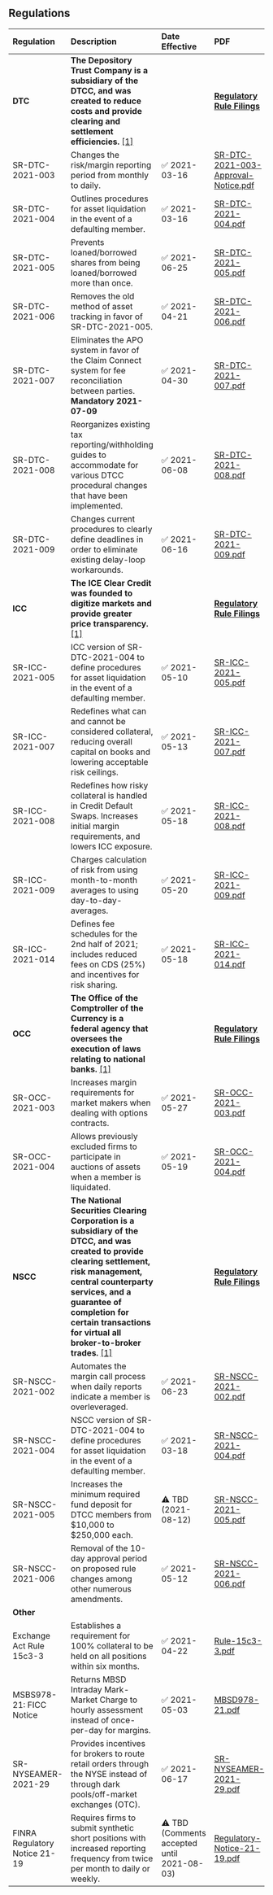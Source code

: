## Regulations

|Regulation|Description|Date Effective|PDF|
|:-|:-|:-|:-|
|**DTC**|**The Depository Trust Company is a subsidiary of the DTCC, and was created to reduce costs and provide clearing and settlement efficiencies.** [\[1\]](https://www.dtcc.com/about/businesses-and-subsidiaries/dtc)||[**Regulatory Rule Filings**](https://www.dtcc.com/legal/sec-rule-filings?subsidiary=DTC&pgs=1)|
|SR-DTC-2021-003|Changes the risk/margin reporting period from monthly to daily.|✅ 2021-03-16|[SR-DTC-2021-003-Approval-Notice.pdf](https://github.com/verymeticulous/wikAPEdia/files/6784840/SR-DTC-2021-003-Approval-Notice.pdf)|
|SR-DTC-2021-004|Outlines procedures for asset liquidation in the event of a defaulting member.|✅ 2021-03-16|[SR-DTC-2021-004.pdf](https://github.com/verymeticulous/wikAPEdia/files/6784834/SR-DTC-2021-004.pdf)|
|SR-DTC-2021-005|Prevents loaned/borrowed shares from being loaned/borrowed more than once.|✅ 2021-06-25|[SR-DTC-2021-005.pdf](https://github.com/verymeticulous/wikAPEdia/files/6784788/SR-DTC-2021-005.pdf)|
|SR-DTC-2021-006|Removes the old method of asset tracking in favor of SR-DTC-2021-005.|✅ 2021-04-21|[SR-DTC-2021-006.pdf](https://github.com/verymeticulous/wikAPEdia/files/6784830/SR-DTC-2021-006.pdf)|
|SR-DTC-2021-007|Eliminates the APO system in favor of the Claim Connect system for fee reconciliation between parties. **Mandatory 2021-07-09**|✅ 2021-04-30|[SR-DTC-2021-007.pdf](https://github.com/verymeticulous/wikAPEdia/files/6784828/SR-DTC-2021-007.pdf)|
|SR-DTC-2021-008|Reorganizes existing tax reporting/withholding guides to accommodate for various DTCC procedural changes that have been implemented.|✅ 2021-06-08|[SR-DTC-2021-008.pdf](https://github.com/verymeticulous/wikAPEdia/files/6784823/SR-DTC-2021-008.pdf)|
|SR-DTC-2021-009|Changes current procedures to clearly define deadlines in order to eliminate existing delay-loop workarounds.|✅ 2021-06-16|[SR-DTC-2021-009.pdf](https://github.com/verymeticulous/wikAPEdia/files/6784808/SR-DTC-2021-009.pdf)|
|**ICC**|**The ICE Clear Credit was founded to digitize markets and provide greater price transparency.** [\[1\]](https://www.theice.com/about)||[**Regulatory Rule Filings**](https://www.sec.gov/rules/sro/icc.shtml)|
|SR-ICC-2021-005|ICC version of SR-DTC-2021-004 to define procedures for asset liquidation in the event of a defaulting member.|✅ 2021-05-10|[SR-ICC-2021-005.pdf](https://github.com/verymeticulous/wikAPEdia/files/6784935/SR-ICC-2021-005.pdf)|
|SR-ICC-2021-007|Redefines what can and cannot be considered collateral, reducing overall capital on books and lowering acceptable risk ceilings.|✅ 2021-05-13|[SR-ICC-2021-007.pdf](https://github.com/verymeticulous/wikAPEdia/files/6784931/SR-ICC-2021-007.pdf)|
|SR-ICC-2021-008|Redefines how risky collateral is handled in Credit Default Swaps. Increases initial margin requirements, and lowers ICC exposure.|✅ 2021-05-18|[SR-ICC-2021-008.pdf](https://github.com/verymeticulous/wikAPEdia/files/6784924/SR-ICC-2021-008.pdf)|
|SR-ICC-2021-009|Charges calculation of risk from using month-to-month averages to using day-to-day-averages.|✅ 2021-05-20|[SR-ICC-2021-009.pdf](https://github.com/verymeticulous/wikAPEdia/files/6784922/SR-ICC-2021-009.pdf)|
|SR-ICC-2021-014|Defines fee schedules for the 2nd half of 2021; includes reduced fees on CDS (25%) and incentives for risk sharing.|✅ 2021-05-18|[SR-ICC-2021-014.pdf](https://github.com/verymeticulous/wikAPEdia/files/6784919/SR-ICC-2021-014.pdf)|
|**OCC**|**The Office of the Comptroller of the Currency is a federal agency that oversees the execution of laws relating to national banks.** [\[1\]](https://www.investopedia.com/terms/o/office-comptroller-currency-occ.asp#:~:text=The%20Office%20of%20the%20Comptroller%20of%20the%20Currency%20(OCC)%20is,laws%20relating%20to%20national%20banks.)||[**Regulatory Rule Filings**](https://www.sec.gov/rules/sro/occ.htm)|
|SR-OCC-2021-003|Increases margin requirements for market makers when dealing with options contracts.|✅ 2021-05-27|[SR-OCC-2021-003.pdf](https://github.com/verymeticulous/wikAPEdia/files/6784888/SR-OCC-2021-003.pdf)|
|SR-OCC-2021-004|Allows previously excluded firms to participate in auctions of assets when a member is liquidated.|✅ 2021-05-19|[SR-OCC-2021-004.pdf](https://github.com/verymeticulous/wikAPEdia/files/6784904/SR-OCC-2021-004.pdf)|
|**NSCC**|**The National Securities Clearing Corporation is a subsidiary of the DTCC, and was created to provide clearing settlement, risk management, central counterparty services, and a guarantee of completion for certain transactions for virtual all broker-to-broker trades.** [\[1\]](https://www.dtcc.com/about/businesses-and-subsidiaries/nscc)||[**Regulatory Rule Filings**](https://www.dtcc.com/legal/sec-rule-filings?subsidiary=NSCC&pgs=1)|
|SR-NSCC-2021-002|Automates the margin call process when daily reports indicate a member is overleveraged.|✅ 2021-06-23|[SR-NSCC-2021-002.pdf](https://github.com/verymeticulous/wikAPEdia/files/6784875/SR-NSCC-2021-002.pdf)|
|SR-NSCC-2021-004|NSCC version of SR-DTC-2021-004 to define procedures for asset liquidation in the event of a defaulting member.|✅ 2021-03-18|[SR-NSCC-2021-004.pdf](https://github.com/verymeticulous/wikAPEdia/files/6784872/SR-NSCC-2021-004.pdf)|
|SR-NSCC-2021-005|Increases the minimum required fund deposit for DTCC members from $10,000 to $250,000 each.|⚠️ TBD (2021-08-12)|[SR-NSCC-2021-005.pdf](https://github.com/verymeticulous/wikAPEdia/files/6784869/SR-NSCC-2021-005.pdf)|
|SR-NSCC-2021-006|Removal of the 10-day approval period on proposed rule changes among other numerous amendments.|✅ 2021-05-12|[SR-NSCC-2021-006.pdf](https://github.com/verymeticulous/wikAPEdia/files/6784867/SR-NSCC-2021-006.pdf)|
|**Other**||||
|Exchange Act Rule 15c3-3|Establishes a requirement for 100% collateral to be held on all positions within six months.|✅ 2021-04-22|[Rule-15c3-3.pdf](https://github.com/verymeticulous/wikAPEdia/files/6784958/Rule-15c3-3.pdf)|
|MSBS978-21: FICC Notice|Returns MBSD Intraday Mark-Market Charge to hourly assessment instead of once-per-day for margins.|✅ 2021-05-03|[MBSD978-21.pdf](https://github.com/verymeticulous/wikAPEdia/files/6784986/MBSD978-21.pdf)|
|SR-NYSEAMER-2021-29|Provides incentives for brokers to route retail orders through the NYSE instead of through dark pools/off-market exchanges (OTC).|✅ 2021-06-17|[SR-NYSEAMER-2021-29.pdf](https://github.com/verymeticulous/wikAPEdia/files/6784991/SR-NYSEAMER-2021-29.pdf)|
|FINRA Regulatory Notice 21-19|Requires firms to submit synthetic short positions with increased reporting frequency from twice per month to daily or weekly.|⚠️ TBD (Comments accepted until 2021-08-03)|[Regulatory-Notice-21-19.pdf](https://github.com/verymeticulous/wikAPEdia/files/6784777/Regulatory-Notice-21-19.pdf)|
